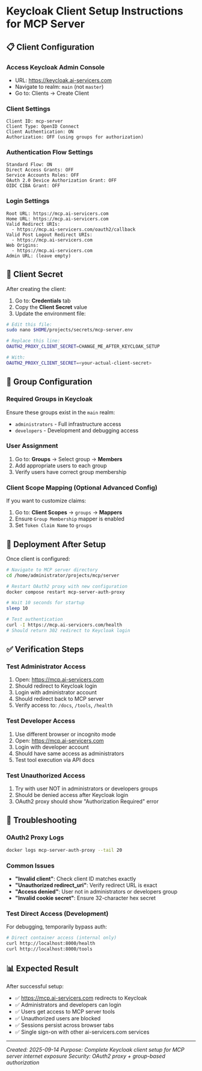 # Keycloak Client Setup Instructions for MCP Server

## 📋 **Client Configuration**

### **Access Keycloak Admin Console**
- URL: https://keycloak.ai-servicers.com
- Navigate to realm: `main` (not `master`)
- Go to: Clients → Create Client

### **Client Settings**
```
Client ID: mcp-server
Client Type: OpenID Connect
Client Authentication: ON
Authorization: OFF (using groups for authorization)
```

### **Authentication Flow Settings**
```
Standard Flow: ON
Direct Access Grants: OFF
Service Accounts Roles: OFF
OAuth 2.0 Device Authorization Grant: OFF
OIDC CIBA Grant: OFF
```

### **Login Settings**
```
Root URL: https://mcp.ai-servicers.com
Home URL: https://mcp.ai-servicers.com
Valid Redirect URIs:
  - https://mcp.ai-servicers.com/oauth2/callback
Valid Post Logout Redirect URIs:
  - https://mcp.ai-servicers.com
Web Origins:
  - https://mcp.ai-servicers.com
Admin URL: (leave empty)
```

## 🔐 **Client Secret**

After creating the client:

1. Go to: **Credentials** tab
2. Copy the **Client Secret** value
3. Update the environment file:

```bash
# Edit this file:
sudo nano $HOME/projects/secrets/mcp-server.env

# Replace this line:
OAUTH2_PROXY_CLIENT_SECRET=CHANGE_ME_AFTER_KEYCLOAK_SETUP

# With:
OAUTH2_PROXY_CLIENT_SECRET=<your-actual-client-secret>
```

## 👥 **Group Configuration**

### **Required Groups in Keycloak**
Ensure these groups exist in the `main` realm:
- `administrators` - Full infrastructure access
- `developers` - Development and debugging access

### **User Assignment**
1. Go to: **Groups** → Select group → **Members**
2. Add appropriate users to each group
3. Verify users have correct group membership

### **Client Scope Mapping** (Optional Advanced Config)
If you want to customize claims:
1. Go to: **Client Scopes** → `groups` → **Mappers**
2. Ensure `Group Membership` mapper is enabled
3. Set `Token Claim Name` to `groups`

## 🚀 **Deployment After Setup**

Once client is configured:

```bash
# Navigate to MCP server directory
cd /home/administrator/projects/mcp/server

# Restart OAuth2 proxy with new configuration
docker compose restart mcp-server-auth-proxy

# Wait 10 seconds for startup
sleep 10

# Test authentication
curl -I https://mcp.ai-servicers.com/health
# Should return 302 redirect to Keycloak login
```

## ✅ **Verification Steps**

### **Test Administrator Access**
1. Open: https://mcp.ai-servicers.com
2. Should redirect to Keycloak login
3. Login with administrator account
4. Should redirect back to MCP server
5. Verify access to: `/docs`, `/tools`, `/health`

### **Test Developer Access**
1. Use different browser or incognito mode
2. Open: https://mcp.ai-servicers.com
3. Login with developer account
4. Should have same access as administrators
5. Test tool execution via API docs

### **Test Unauthorized Access**
1. Try with user NOT in administrators or developers groups
2. Should be denied access after Keycloak login
3. OAuth2 proxy should show "Authorization Required" error

## 🔧 **Troubleshooting**

### **OAuth2 Proxy Logs**
```bash
docker logs mcp-server-auth-proxy --tail 20
```

### **Common Issues**
- **"Invalid client"**: Check client ID matches exactly
- **"Unauthorized redirect_uri"**: Verify redirect URL is exact
- **"Access denied"**: User not in administrators or developers group
- **"Invalid cookie secret"**: Ensure 32-character hex secret

### **Test Direct Access (Development)**
For debugging, temporarily bypass auth:
```bash
# Direct container access (internal only)
curl http://localhost:8000/health
curl http://localhost:8000/tools
```

## 📊 **Expected Result**

After successful setup:
- ✅ https://mcp.ai-servicers.com redirects to Keycloak
- ✅ Administrators and developers can login
- ✅ Users get access to MCP server tools
- ✅ Unauthorized users are blocked
- ✅ Sessions persist across browser tabs
- ✅ Single sign-on with other ai-servicers.com services

---
*Created: 2025-09-14*
*Purpose: Complete Keycloak client setup for MCP server internet exposure*
*Security: OAuth2 proxy + group-based authorization*